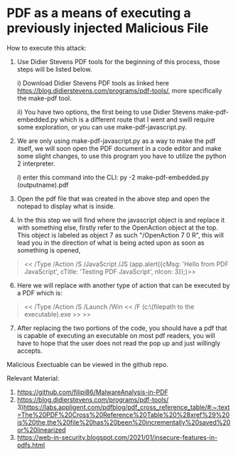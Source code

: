 # PDF as a means of executing a previously injected Malicious File
How to execute this attack:
 1) Use Didier Stevens PDF tools for the beginning of this process, those steps will be listed below.
 
     i) Download Didier Stevens PDF tools as linked here https://blog.didierstevens.com/programs/pdf-tools/, more specifically the make-pdf tool.
     
     ii) You have two options, the first being to use Didier Stevens make-pdf-embedded.py which is a different route that I went and swill require some exploration, or you can use make-pdf-javascript.py.
 3) We are only using make-pdf-javascript.py as a way to make the pdf itself, we will soon open the PDF document in a code editor and make some slight changes, to use this program you have to utilize the python 2 interpreter.
     
     i) enter this command into the CLI: py -2 make-pdf-embedded.py (outputname).pdf
 
 4) Open the pdf file that was created in the above step and open the notepad to display what is inside.

5) In the this step we will find where the javascript object is and replace it with something else, firstly refer to the OpenAction object at the top. This object is labeled as object 7 as such "/OpenAction 7 0 R", this will lead you in the direction of what is being acted upon as soon as something is opened, 
 ><<
  /Type /Action
   /S /JavaScript
   /JS (app.alert({cMsg: 'Hello from PDF JavaScript', cTitle: 'Testing PDF JavaScript', nIcon: 3});)>>
 6) Here we will replace with another type of action that can be executed by a PDF which is:
 ><<
  /Type /Action
  /S /Launch
  /Win << /F (c:\\(filepath to the executable).exe >> >>
 7) After replacing the two portions of the code, you should have a pdf that is capable of executing an executable on most pdf readers, you will have to hope that the user does not read the pop up and just willingly accepts.

Malicious Exectuable can be viewed in the github repo.

Relevant Material:
1) https://github.com/filipi86/MalwareAnalysis-in-PDF
2) https://blog.didierstevens.com/programs/pdf-tools/
3)https://labs.appligent.com/pdfblog/pdf_cross_reference_table/#:~:text=The%20PDF%20Cross%20Reference%20Table%20%28xref%29%20is%20the,the%20file%20has%20been%20incrementally%20saved%20or%20linearized
4) https://web-in-security.blogspot.com/2021/01/insecure-features-in-pdfs.html
